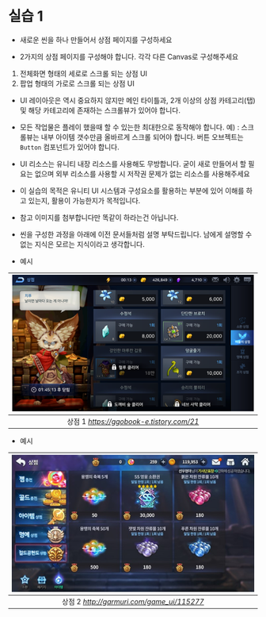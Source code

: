 # 실습 1

* 새로운 씬을 하나 만들어서 상점 페이지를 구성하세요

* 2가지의 상점 페이지를 구성해야 합니다. 각각 다른 Canvas로 구성해주세요

1. 전체화면 형태의 세로로 스크롤 되는 상점 UI
2. 팝업 형태의 가로로 스크롤 되는 상점 UI

* UI 레이아웃은 역시 중요하지 않지만 메인 타이틀과, 2개 이상의 상점 카테고리(탭) 및 해당 카테고리에 존재하는 스크롤뷰가 있어야 합니다.

* 모든 작업물은 플레이 했을때 할 수 있는한 최대한으로 동작해야 합니다. 예) : 스크롤뷰는 내부 아이템 갯수만큼 올바르게 스크롤 되어야 합니다. 버튼 오브젝트는 `Button` 컴포넌트가 있어야 합니다.

* UI 리소스는 유니티 내장 리소스를 사용해도 무방합니다. 굳이 새로 만들어서 할 필요는 없으며 외부 리소스를 사용할 시 저작권 문제가 없는 리소스를 사용해주세요

* 이 실습의 목적은 유니티 UI 시스템과 구성요소를 활용하는 부분에 있어 이해를 하고 있는지, 활용이 가능한지가 목적입니다.

* 참고 이미지를 첨부합니다만 똑같이 하라는건 아닙니다.

* 씬을 구성한 과정을 아래에 이전 문서들처럼 설명 부탁드립니다. 남에게 설명할 수 없는 지식은 모르는 지식이라고 생각합니다.

* 예시

| ![](./Images/UIPractice_2.PNG) |
|:--:|
| 상점 1 *https://ggobook-e.tistory.com/21* |

* 예시

| ![](./Images/UIPractice_3.PNG) |
|:--:|
| 상점 2 *http://garmuri.com/game_ui/115277* |